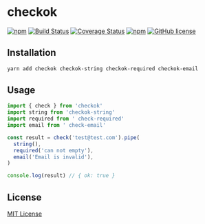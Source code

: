 # checkok

[![npm](https://img.shields.io/npm/v/checkok.svg)](https://www.npmjs.com/package/checkok) [![Build Status](https://travis-ci.org/forsigner/checkok.svg?branch=master)](https://travis-ci.org/forsigner/checkok) [![Coverage Status](https://coveralls.io/repos/github/forsigner/checkok/badge.svg?branch=master)](https://coveralls.io/github/forsigner/checkok?branch=master)
[![npm](https://img.shields.io/badge/TypeScript-%E2%9C%93-007ACC.svg)](https://www.typescriptlang.org/) [![GitHub license](https://img.shields.io/github/license/forsigner/checkok.svg)](https://github.com/forsigner/checkok/blob/master/LICENSE)

>

## Installation

```sh
yarn add checkok checkok-string checkok-required checkok-email
```

## Usage

```js
import { check } from 'checkok'
import string from 'checkok-string'
import required from ' check-required'
import email from ' check-email'

const result = check('test@test.com').pipe(
  string(),
  required('can not empty'),
  email('Email is invalid'),
)

console.log(result) // { ok: true }
```

## License

[MIT License](https://github.com/forsigner/checkok/blob/master/LICENSE)
